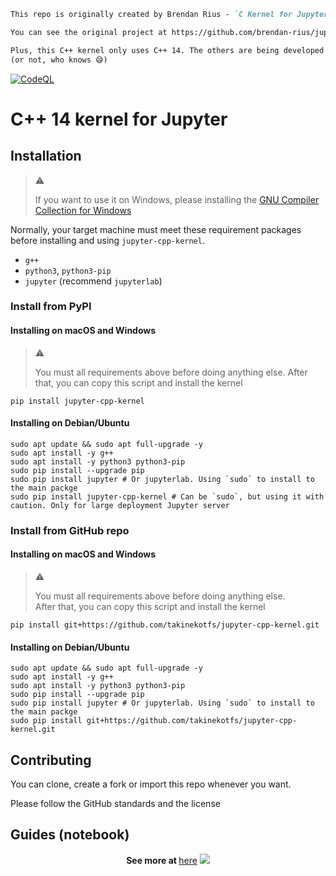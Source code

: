 ```markdown
This repo is originally created by Brendan Rius - `C Kernel for Jupyter`

You can see the original project at https://github.com/brendan-rius/jupyter-c-kernel

Plus, this C++ kernel only uses C++ 14. The others are being developed
(or not, who knows 😅)
```

[![CodeQL](https://github.com/takinekotfs/jupyter-cpp-kernel/actions/workflows/codeql.yml/badge.svg)](https://github.com/takinekotfs/jupyter-cpp-kernel/actions/workflows/codeql.yml)

# C++ 14 kernel for Jupyter

## Installation

> :warning:
>
> If you want to use it on Windows, please installing the [GNU Compiler Collection for Windows](https://github.com/takinekotfs/jupyter-cpp-kernel/releases/tag/gcc-13.2.0)

Normally, your target machine must meet these requirement packages before installing and using `jupyter-cpp-kernel`.

* `g++`
* `python3`, `python3-pip`
* `jupyter` (recommend `jupyterlab`)

### Install from PyPI

#### Installing on macOS and Windows

> :warning:
>
> You must all requirements above before doing anything else.
> After that, you can copy this script and install the kernel

```shell
pip install jupyter-cpp-kernel
```

#### Installing on Debian/Ubuntu

```shell
sudo apt update && sudo apt full-upgrade -y 
sudo apt install -y g++
sudo apt install -y python3 python3-pip
sudo pip install --upgrade pip
sudo pip install jupyter # Or jupyterlab. Using `sudo` to install to the main packge
sudo pip install jupyter-cpp-kernel # Can be `sudo`, but using it with caution. Only for large deployment Jupyter server
```

### Install from GitHub repo

#### Installing on macOS and Windows

> :warning:
>
> You must all requirements above before doing anything else.\
> After that, you can copy this script and install the kernel

```shell
pip install git+https://github.com/takinekotfs/jupyter-cpp-kernel.git
```

#### Installing on Debian/Ubuntu

```shell
sudo apt update && sudo apt full-upgrade -y 
sudo apt install -y g++
sudo apt install -y python3 python3-pip
sudo pip install --upgrade pip
sudo pip install jupyter # Or jupyterlab. Using `sudo` to install to the main packge
sudo pip install git+https://github.com/takinekotfs/jupyter-cpp-kernel.git 
```

## Contributing

You can clone, create a fork or import this repo whenever you want.

Please follow the GitHub standards and the license

## Guides (notebook)

<p align="center">
    <b>See more at </b><a href="https://github.com/takinekotfs/jupyter-cpp-kernel-doc">here</a>
    <img src="https://github.com/takinekotfs/jupyter-cpp-kernel/assets/115929530/201d3f51-fa4c-44d4-bc2b-4ea2a252f13c" />
</p>
